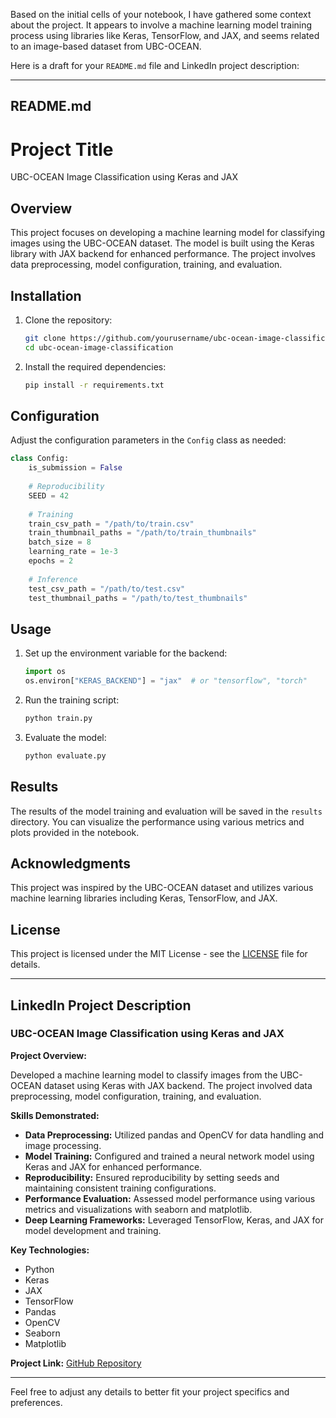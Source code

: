 Based on the initial cells of your notebook, I have gathered some context about the project. It appears to involve a machine learning model training process using libraries like Keras, TensorFlow, and JAX, and seems related to an image-based dataset from UBC-OCEAN.

Here is a draft for your `README.md` file and LinkedIn project description:

---

## README.md

# Project Title

UBC-OCEAN Image Classification using Keras and JAX

## Overview

This project focuses on developing a machine learning model for classifying images using the UBC-OCEAN dataset. The model is built using the Keras library with JAX backend for enhanced performance. The project involves data preprocessing, model configuration, training, and evaluation.

## Installation

1. Clone the repository:
   ```bash
   git clone https://github.com/yourusername/ubc-ocean-image-classification.git
   cd ubc-ocean-image-classification
   ```

2. Install the required dependencies:
   ```bash
   pip install -r requirements.txt
   ```

## Configuration

Adjust the configuration parameters in the `Config` class as needed:

```python
class Config:
    is_submission = False
    
    # Reproducibility
    SEED = 42
    
    # Training
    train_csv_path = "/path/to/train.csv"
    train_thumbnail_paths = "/path/to/train_thumbnails"
    batch_size = 8
    learning_rate = 1e-3
    epochs = 2
    
    # Inference
    test_csv_path = "/path/to/test.csv"
    test_thumbnail_paths = "/path/to/test_thumbnails"
```

## Usage

1. Set up the environment variable for the backend:
   ```python
   import os
   os.environ["KERAS_BACKEND"] = "jax"  # or "tensorflow", "torch"
   ```

2. Run the training script:
   ```python
   python train.py
   ```

3. Evaluate the model:
   ```python
   python evaluate.py
   ```

## Results

The results of the model training and evaluation will be saved in the `results` directory. You can visualize the performance using various metrics and plots provided in the notebook.

## Acknowledgments

This project was inspired by the UBC-OCEAN dataset and utilizes various machine learning libraries including Keras, TensorFlow, and JAX.

## License

This project is licensed under the MIT License - see the [LICENSE](LICENSE) file for details.

---

## LinkedIn Project Description

### UBC-OCEAN Image Classification using Keras and JAX

**Project Overview:**

Developed a machine learning model to classify images from the UBC-OCEAN dataset using Keras with JAX backend. The project involved data preprocessing, model configuration, training, and evaluation.

**Skills Demonstrated:**

- **Data Preprocessing:** Utilized pandas and OpenCV for data handling and image processing.
- **Model Training:** Configured and trained a neural network model using Keras and JAX for enhanced performance.
- **Reproducibility:** Ensured reproducibility by setting seeds and maintaining consistent training configurations.
- **Performance Evaluation:** Assessed model performance using various metrics and visualizations with seaborn and matplotlib.
- **Deep Learning Frameworks:** Leveraged TensorFlow, Keras, and JAX for model development and training.

**Key Technologies:**

- Python
- Keras
- JAX
- TensorFlow
- Pandas
- OpenCV
- Seaborn
- Matplotlib

**Project Link:** [GitHub Repository](https://github.com/yourusername/ubc-ocean-image-classification)

---

Feel free to adjust any details to better fit your project specifics and preferences.
